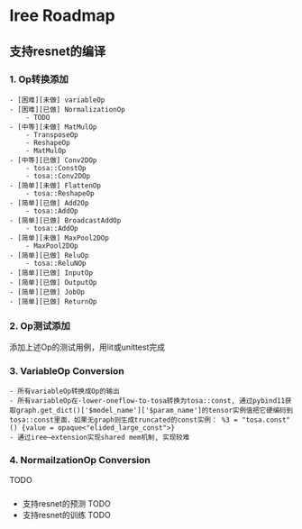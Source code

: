 # Iree Roadmap

## 支持resnet的编译
### 1. Op转换添加
    - [困难][未做] variableOp
    - [困难][已做] NormalizationOp
        - TODO
    - [中等][未做] MatMulOp
        - TransposeOp
        - ReshapeOp
        - MatMulOp
    - [中等][已做] Conv2DOp
        - tosa::ConstOp
        - tosa::Conv2DOp
    - [简单][未做] FlattenOp
        - tosa::ReshapeOp
    - [简单][已做] Add2Op
        - tosa::AddOp
    - [简单][已做] BroadcastAddOp
        - tosa::AddOp
    - [简单][未做] MaxPool2DOp
        - MaxPool2DOp
    - [简单][已做] ReluOp
        - tosa::ReluNOp
    - [简单][已做] InputOp
    - [简单][已做] OutputOp
    - [简单][已做] JobOp
    - [简单][已做] ReturnOp

### 2. Op测试添加
添加上述Op的测试用例，用lit或unittest完成

### 3. VariableOp Conversion
    - 所有variableOp转换成Op的输出
    - 所有variableOp在-lower-oneflow-to-tosa转换为tosa::const, 通过pybind11获取graph.get_dict()['$model_name']['$param_name']的tensor实例值把它硬编码到tosa::const里面，如果无graph则生成truncated的const实例： %3 = "tosa.const"() {value = opaque<"elided_large_const">}
    - 通过iree—extension实现shared mem机制, 实现较难

### 4. NormailzationOp Conversion
TODO
#####
- 支持resnet的预测
TODO
- 支持resnet的训练
TODO

